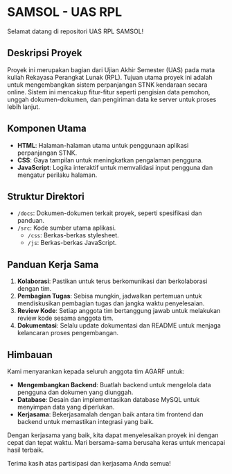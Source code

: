 # SAMSOL - UAS RPL
Selamat datang di repositori UAS RPL SAMSOL!

## Deskripsi Proyek
Proyek ini merupakan bagian dari Ujian Akhir Semester (UAS) pada mata kuliah Rekayasa Perangkat Lunak (RPL). Tujuan utama proyek ini adalah untuk mengembangkan sistem perpanjangan STNK kendaraan secara online. Sistem ini mencakup fitur-fitur seperti pengisian data pemohon, unggah dokumen-dokumen, dan pengiriman data ke server untuk proses lebih lanjut.

## Komponen Utama
- **HTML**: Halaman-halaman utama untuk penggunaan aplikasi perpanjangan STNK.
- **CSS**: Gaya tampilan untuk meningkatkan pengalaman pengguna.
- **JavaScript**: Logika interaktif untuk memvalidasi input pengguna dan mengatur perilaku halaman.

## Struktur Direktori
- `/docs`: Dokumen-dokumen terkait proyek, seperti spesifikasi dan panduan.
- `/src`: Kode sumber utama aplikasi.
  - `/css`: Berkas-berkas stylesheet.
  - `/js`: Berkas-berkas JavaScript.

## Panduan Kerja Sama
1. **Kolaborasi**: Pastikan untuk terus berkomunikasi dan berkolaborasi dengan tim.
2. **Pembagian Tugas**: Sebisa mungkin, jadwalkan pertemuan untuk mendiskusikan pembagian tugas dan jangka waktu penyelesaian.
3. **Review Kode**: Setiap anggota tim bertanggung jawab untuk melakukan review kode sesama anggota tim.
4. **Dokumentasi**: Selalu update dokumentasi dan README untuk menjaga kelancaran proses pengembangan.

## Himbauan
Kami menyarankan kepada seluruh anggota tim AGARF untuk:
- **Mengembangkan Backend**: Buatlah backend untuk mengelola data pengguna dan dokumen yang diunggah.
- **Database**: Desain dan implementasikan database MySQL untuk menyimpan data yang diperlukan.
- **Kerjasama**: Bekerjasamalah dengan baik antara tim frontend dan backend untuk memastikan integrasi yang baik.

Dengan kerjasama yang baik, kita dapat menyelesaikan proyek ini dengan cepat dan tepat waktu. Mari bersama-sama berusaha keras untuk mencapai hasil terbaik.

Terima kasih atas partisipasi dan kerjasama Anda semua!
